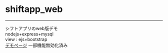 # shiftapp_web 
---
シフトアプリのweb版デモ  
nodejs+express+mysql  
view : ejs+bootstrap  
[デモページ](https://yuhi.tokyo/demo/shiftapp) 一部機能無効化済み
